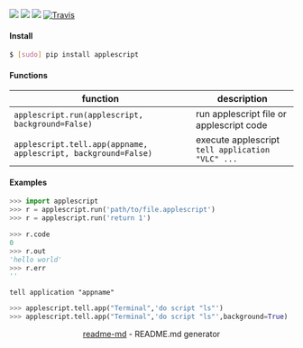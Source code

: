 [![](https://img.shields.io/badge/OS-MacOS-blue.svg?longCache=True)]()
[![](https://img.shields.io/pypi/pyversions/applescript.svg?longCache=True)](https://pypi.org/pypi/applescript/)
[![](https://img.shields.io/pypi/v/applescript.svg?maxAge=3600)](https://pypi.org/pypi/applescript/)
[![Travis](https://api.travis-ci.org/looking-for-a-job/applescript.py.svg?branch=master)](https://travis-ci.org/looking-for-a-job/applescript.py/)

#### Install
```bash
$ [sudo] pip install applescript
```

#### Functions
function|description
-|-
`applescript.run(applescript, background=False)`|run applescript file or applescript code
`applescript.tell.app(appname, applescript, background=False)`|execute applescript `tell application "VLC" ...`

#### Examples
```python
>>> import applescript
>>> r = applescript.run('path/to/file.applescript')
>>> r = applescript.run('return 1')

>>> r.code
0
>>> r.out
'hello world'
>>> r.err
''
```

`tell application "appname"`
```python
>>> applescript.tell.app("Terminal",'do script "ls"')
>>> applescript.tell.app("Terminal",'do script "ls"',background=True)
```

<p align="center"><a href="https://pypi.org/project/readme-md/">readme-md</a> - README.md generator</p>